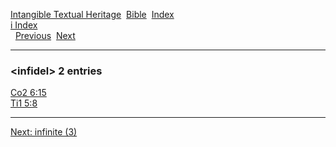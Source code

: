 [Intangible Textual Heritage](../../index)  [Bible](../index) 
[Index](index)   
[i Index](_i_)  
  [Previous](c05820)  [Next](c05822) 

------------------------------------------------------------------------

### &lt;infidel&gt; 2 entries

[Co2 6:15](../kjv/co2006.htm#015)  
[Ti1 5:8](../kjv/ti1005.htm#008)  

------------------------------------------------------------------------

[Next: infinite (3)](c05822)
